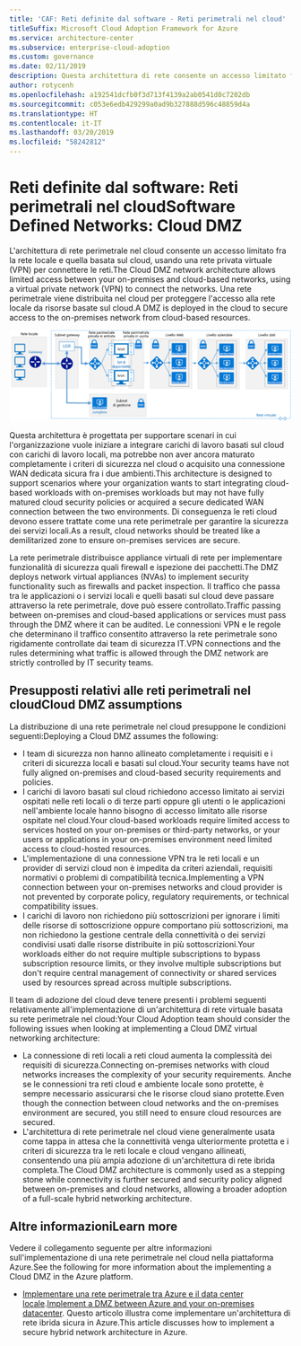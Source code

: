 ```yaml
---
title: 'CAF: Reti definite dal software - Reti perimetrali nel cloud'
titleSuffix: Microsoft Cloud Adoption Framework for Azure
ms.service: architecture-center
ms.subservice: enterprise-cloud-adoption
ms.custom: governance
ms.date: 02/11/2019
description: Questa architettura di rete consente un accesso limitato fra la rete locale e quella basata sul cloud
author: rotycenh
ms.openlocfilehash: a192541dcfb0f3d713f4139a2ab0541d0c7202db
ms.sourcegitcommit: c053e6edb429299a0ad9b327888d596c48859d4a
ms.translationtype: HT
ms.contentlocale: it-IT
ms.lasthandoff: 03/20/2019
ms.locfileid: "58242812"
---
```

# <a name="software-defined-networks-cloud-dmz"></a><span data-ttu-id="51015-103">Reti definite dal software: Reti perimetrali nel cloud</span><span class="sxs-lookup"><span data-stu-id="51015-103">Software Defined Networks: Cloud DMZ</span></span>

<span data-ttu-id="51015-104">L'architettura di rete perimetrale nel cloud consente un accesso limitato fra la rete locale e quella basata sul cloud, usando una rete privata virtuale (VPN) per connettere le reti.</span><span class="sxs-lookup"><span data-stu-id="51015-104">The Cloud DMZ network architecture allows limited access between your on-premises and cloud-based networks, using a virtual private network (VPN) to connect the networks.</span></span> <span data-ttu-id="51015-105">Una rete perimetrale viene distribuita nel cloud per proteggere l'accesso alla rete locale da risorse basate sul cloud.</span><span class="sxs-lookup"><span data-stu-id="51015-105">A DMZ is deployed in the cloud to secure access to the on-premises network from cloud-based resources.</span></span>

![Architettura di rete ibrida sicura](../../../reference-architectures/dmz/images/dmz-private.png)

<span data-ttu-id="51015-107">Questa architettura è progettata per supportare scenari in cui l'organizzazione vuole iniziare a integrare carichi di lavoro basati sul cloud con carichi di lavoro locali, ma potrebbe non aver ancora maturato completamente i criteri di sicurezza nel cloud o acquisito una connessione WAN dedicata sicura fra i due ambienti.</span><span class="sxs-lookup"><span data-stu-id="51015-107">This architecture is designed to support scenarios where your organization wants to start integrating cloud-based workloads with on-premises workloads but may not have fully matured cloud security policies or acquired a secure dedicated WAN connection between the two environments.</span></span> <span data-ttu-id="51015-108">Di conseguenza le reti cloud devono essere trattate come una rete perimetrale per garantire la sicurezza dei servizi locali.</span><span class="sxs-lookup"><span data-stu-id="51015-108">As a result, cloud networks should be treated like a demilitarized zone to ensure on-premises services are secure.</span></span>

<span data-ttu-id="51015-109">La rete perimetrale distribuisce appliance virtuali di rete per implementare funzionalità di sicurezza quali firewall e ispezione dei pacchetti.</span><span class="sxs-lookup"><span data-stu-id="51015-109">The DMZ deploys network virtual appliances (NVAs) to implement security functionality such as firewalls and packet inspection.</span></span> <span data-ttu-id="51015-110">Il traffico che passa tra le applicazioni o i servizi locali e quelli basati sul cloud deve passare attraverso la rete perimetrale, dove può essere controllato.</span><span class="sxs-lookup"><span data-stu-id="51015-110">Traffic passing between on-premises and cloud-based applications or services must pass through the DMZ where it can be audited.</span></span> <span data-ttu-id="51015-111">Le connessioni VPN e le regole che determinano il traffico consentito attraverso la rete perimetrale sono rigidamente controllate dai team di sicurezza IT.</span><span class="sxs-lookup"><span data-stu-id="51015-111">VPN connections and the rules determining what traffic is allowed through the DMZ network are strictly controlled by IT security teams.</span></span>

## <a name="cloud-dmz-assumptions"></a><span data-ttu-id="51015-112">Presupposti relativi alle reti perimetrali nel cloud</span><span class="sxs-lookup"><span data-stu-id="51015-112">Cloud DMZ assumptions</span></span>

<span data-ttu-id="51015-113">La distribuzione di una rete perimetrale nel cloud presuppone le condizioni seguenti:</span><span class="sxs-lookup"><span data-stu-id="51015-113">Deploying a Cloud DMZ assumes the following:</span></span>

- <span data-ttu-id="51015-114">I team di sicurezza non hanno allineato completamente i requisiti e i criteri di sicurezza locali e basati sul cloud.</span><span class="sxs-lookup"><span data-stu-id="51015-114">Your security teams have not fully aligned on-premises and cloud-based security requirements and policies.</span></span>
- <span data-ttu-id="51015-115">I carichi di lavoro basati sul cloud richiedono accesso limitato ai servizi ospitati nelle reti locali o di terze parti oppure gli utenti o le applicazioni nell'ambiente locale hanno bisogno di accesso limitato alle risorse ospitate nel cloud.</span><span class="sxs-lookup"><span data-stu-id="51015-115">Your cloud-based workloads require limited access to services hosted on your on-premises or third-party networks, or your users or applications in your on-premises environment need limited access to cloud-hosted resources.</span></span>
- <span data-ttu-id="51015-116">L'implementazione di una connessione VPN tra le reti locali e un provider di servizi cloud non è impedita da criteri aziendali, requisiti normativi o problemi di compatibilità tecnica.</span><span class="sxs-lookup"><span data-stu-id="51015-116">Implementing a VPN connection between your on-premises networks and cloud provider is not prevented by corporate policy, regulatory requirements, or technical compatibility issues.</span></span>
- <span data-ttu-id="51015-117">I carichi di lavoro non richiedono più sottoscrizioni per ignorare i limiti delle risorse di sottoscrizione oppure comportano più sottoscrizioni, ma non richiedono la gestione centrale della connettività o dei servizi condivisi usati dalle risorse distribuite in più sottoscrizioni.</span><span class="sxs-lookup"><span data-stu-id="51015-117">Your workloads either do not require multiple subscriptions to bypass subscription resource limits, or they involve multiple subscriptions but don't require central management of connectivity or shared services used by resources spread across multiple subscriptions.</span></span>

<span data-ttu-id="51015-118">Il team di adozione del cloud deve tenere presenti i problemi seguenti relativamente all'implementazione di un'architettura di rete virtuale basata su rete perimetrale nel cloud:</span><span class="sxs-lookup"><span data-stu-id="51015-118">Your Cloud Adoption team should consider the following issues when looking at implementing a Cloud DMZ virtual networking architecture:</span></span>

- <span data-ttu-id="51015-119">La connessione di reti locali a reti cloud aumenta la complessità dei requisiti di sicurezza.</span><span class="sxs-lookup"><span data-stu-id="51015-119">Connecting on-premises networks with cloud networks increases the complexity of your security requirements.</span></span> <span data-ttu-id="51015-120">Anche se le connessioni tra reti cloud e ambiente locale sono protette, è sempre necessario assicurarsi che le risorse cloud siano protette.</span><span class="sxs-lookup"><span data-stu-id="51015-120">Even though the connection between cloud networks and the on-premises environment are secured, you still need to ensure cloud resources are secured.</span></span>
- <span data-ttu-id="51015-121">L'architettura di rete perimetrale nel cloud viene generalmente usata come tappa in attesa che la connettività venga ulteriormente protetta e i criteri di sicurezza tra le reti locale e cloud vengano allineati, consentendo una più ampia adozione di un'architettura di rete ibrida completa.</span><span class="sxs-lookup"><span data-stu-id="51015-121">The Cloud DMZ architecture is commonly used as a stepping stone while connectivity is further secured and security policy aligned between on-premises and cloud networks, allowing a broader adoption of a full-scale hybrid networking architecture.</span></span>

## <a name="learn-more"></a><span data-ttu-id="51015-122">Altre informazioni</span><span class="sxs-lookup"><span data-stu-id="51015-122">Learn more</span></span>

<span data-ttu-id="51015-123">Vedere il collegamento seguente per altre informazioni sull'implementazione di una rete perimetrale nel cloud nella piattaforma Azure.</span><span class="sxs-lookup"><span data-stu-id="51015-123">See the following for more information about the implementing a Cloud DMZ in the Azure platform.</span></span>

- <span data-ttu-id="51015-124">[Implementare una rete perimetrale tra Azure e il data center locale](../../../reference-architectures/dmz/secure-vnet-hybrid.md).</span><span class="sxs-lookup"><span data-stu-id="51015-124">[Implement a DMZ between Azure and your on-premises datacenter](../../../reference-architectures/dmz/secure-vnet-hybrid.md).</span></span> <span data-ttu-id="51015-125">Questo articolo illustra come implementare un'architettura di rete ibrida sicura in Azure.</span><span class="sxs-lookup"><span data-stu-id="51015-125">This article discusses how to implement a secure hybrid network architecture in Azure.</span></span>
